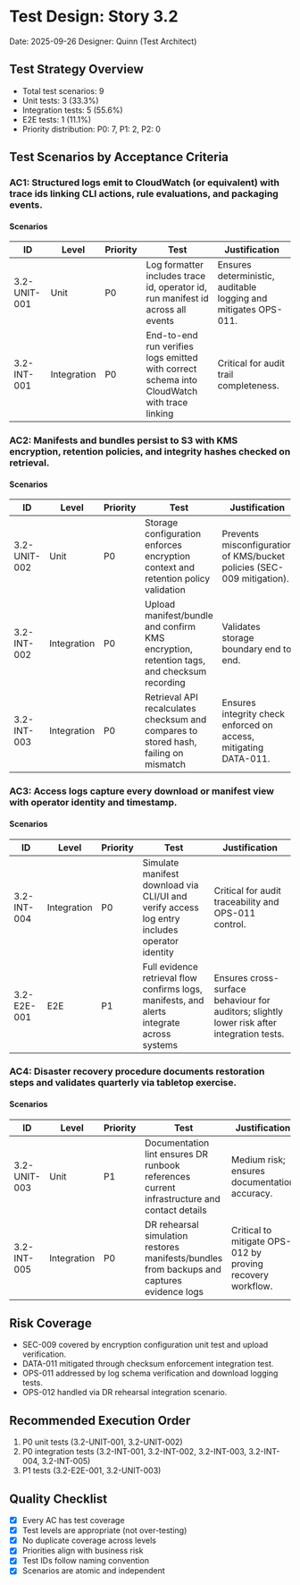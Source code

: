 # Test Design: Story 3.2

Date: 2025-09-26
Designer: Quinn (Test Architect)

## Test Strategy Overview

- Total test scenarios: 9
- Unit tests: 3 (33.3%)
- Integration tests: 5 (55.6%)
- E2E tests: 1 (11.1%)
- Priority distribution: P0: 7, P1: 2, P2: 0

## Test Scenarios by Acceptance Criteria

### AC1: Structured logs emit to CloudWatch (or equivalent) with trace ids linking CLI actions, rule evaluations, and packaging events.

#### Scenarios

| ID           | Level       | Priority | Test                                                                                        | Justification                                                                                       |
| ------------ | ----------- | -------- | ------------------------------------------------------------------------------------------- | --------------------------------------------------------------------------------------------------- |
| 3.2-UNIT-001 | Unit        | P0       | Log formatter includes trace id, operator id, run manifest id across all events            | Ensures deterministic, auditable logging and mitigates OPS-011.                                     |
| 3.2-INT-001  | Integration | P0       | End-to-end run verifies logs emitted with correct schema into CloudWatch with trace linking | Critical for audit trail completeness.                                                             |

### AC2: Manifests and bundles persist to S3 with KMS encryption, retention policies, and integrity hashes checked on retrieval.

#### Scenarios

| ID           | Level       | Priority | Test                                                                                              | Justification                                                                                                  |
| ------------ | ----------- | -------- | ------------------------------------------------------------------------------------------------- | ---------------------------------------------------------------------------------------------------------------- |
| 3.2-UNIT-002 | Unit        | P0       | Storage configuration enforces encryption context and retention policy validation                | Prevents misconfiguration of KMS/bucket policies (SEC-009 mitigation).                                            |
| 3.2-INT-002  | Integration | P0       | Upload manifest/bundle and confirm KMS encryption, retention tags, and checksum recording        | Validates storage boundary end to end.                                                                          |
| 3.2-INT-003  | Integration | P0       | Retrieval API recalculates checksum and compares to stored hash, failing on mismatch            | Ensures integrity check enforced on access, mitigating DATA-011.                                                |

### AC3: Access logs capture every download or manifest view with operator identity and timestamp.

#### Scenarios

| ID           | Level       | Priority | Test                                                                                       | Justification                                                                                           |
| ------------ | ----------- | -------- | ------------------------------------------------------------------------------------------ | ------------------------------------------------------------------------------------------------------- |
| 3.2-INT-004  | Integration | P0       | Simulate manifest download via CLI/UI and verify access log entry includes operator identity | Critical for audit traceability and OPS-011 control.                                                  |
| 3.2-E2E-001  | E2E         | P1       | Full evidence retrieval flow confirms logs, manifests, and alerts integrate across systems    | Ensures cross-surface behaviour for auditors; slightly lower risk after integration tests.            |

### AC4: Disaster recovery procedure documents restoration steps and validates quarterly via tabletop exercise.

#### Scenarios

| ID           | Level       | Priority | Test                                                                                       | Justification                                                                                      |
| ------------ | ----------- | -------- | ------------------------------------------------------------------------------------------ | -------------------------------------------------------------------------------------------------- |
| 3.2-UNIT-003 | Unit        | P1       | Documentation lint ensures DR runbook references current infrastructure and contact details | Medium risk; ensures documentation accuracy.                                                       |
| 3.2-INT-005  | Integration | P0       | DR rehearsal simulation restores manifests/bundles from backups and captures evidence logs  | Critical to mitigate OPS-012 by proving recovery workflow.                                         |

## Risk Coverage

- SEC-009 covered by encryption configuration unit test and upload verification.
- DATA-011 mitigated through checksum enforcement integration test.
- OPS-011 addressed by log schema verification and download logging tests.
- OPS-012 handled via DR rehearsal integration scenario.

## Recommended Execution Order

1. P0 unit tests (3.2-UNIT-001, 3.2-UNIT-002)
2. P0 integration tests (3.2-INT-001, 3.2-INT-002, 3.2-INT-003, 3.2-INT-004, 3.2-INT-005)
3. P1 tests (3.2-E2E-001, 3.2-UNIT-003)

## Quality Checklist

- [x] Every AC has test coverage
- [x] Test levels are appropriate (not over-testing)
- [x] No duplicate coverage across levels
- [x] Priorities align with business risk
- [x] Test IDs follow naming convention
- [x] Scenarios are atomic and independent
